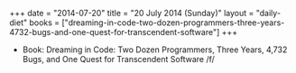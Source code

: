 +++
date = "2014-07-20"
title = "20 July 2014 (Sunday)"
layout = "daily-diet"
books = ["dreaming-in-code-two-dozen-programmers-three-years-4732-bugs-and-one-quest-for-transcendent-software"]
+++


* Book: Dreaming in Code: Two Dozen Programmers, Three Years, 4,732 Bugs, and One Quest for Transcendent Software /f/
